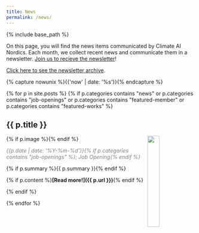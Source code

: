 ```yaml
---
title: News
permalink: /news/
---
```

{% include base_path %}

<!-- NOTE! NEW NEWS ARE ADDED AS POSTS IN news/_posts! //-->
<!-- THIS FILE NEEDS EDITING ONLY IF THE PRESENTATION OF THE PROJECTS NEED TO CHANGE. //-->

On this page, you will find the news items communicated by Climate AI Nordics. Each month, we collect recent news and communicate them in a newsletter. [Join us to recieve the newsletter](https://climateainordics.com/join/)!

[Click here to see the newsletter archive](https://climateainordics.com/newsletter/).

{% capture nowunix %}{{'now' | date: '%s'}}{% endcapture %}

{% for p in site.posts %}
  {% if p.categories contains "news" or p.categories contains "job-openings" or p.categories contains "featured-member" or p.categories contains "featured-works" %}

## {{ p.title }}
{% if p.image %}<img src="{{ p.image }}" style="float: right; width: 25%;" />{% endif %}


<span style="color:grey;">*{{p.date | date: '%Y-%m-%d'}}{% if p.categories contains "job-openings" %}; Job Opening{% endif %}*</span>

{% if p.summary %}{{ p.summary }}{% endif %}

{% if p.content  %}**[Read more!]({{ p.url }})**{% endif %}

{% endif %}

{% endfor %}

